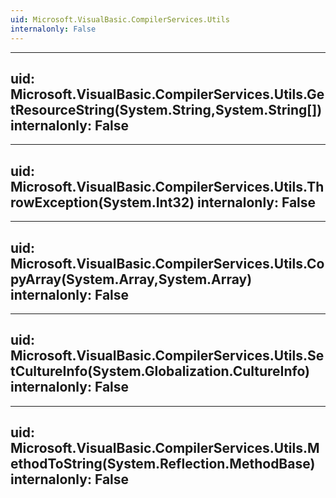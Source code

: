 ```yaml
---
uid: Microsoft.VisualBasic.CompilerServices.Utils
internalonly: False
---
```


---
uid: Microsoft.VisualBasic.CompilerServices.Utils.GetResourceString(System.String,System.String[])
internalonly: False
---

---
uid: Microsoft.VisualBasic.CompilerServices.Utils.ThrowException(System.Int32)
internalonly: False
---

---
uid: Microsoft.VisualBasic.CompilerServices.Utils.CopyArray(System.Array,System.Array)
internalonly: False
---

---
uid: Microsoft.VisualBasic.CompilerServices.Utils.SetCultureInfo(System.Globalization.CultureInfo)
internalonly: False
---

---
uid: Microsoft.VisualBasic.CompilerServices.Utils.MethodToString(System.Reflection.MethodBase)
internalonly: False
---
